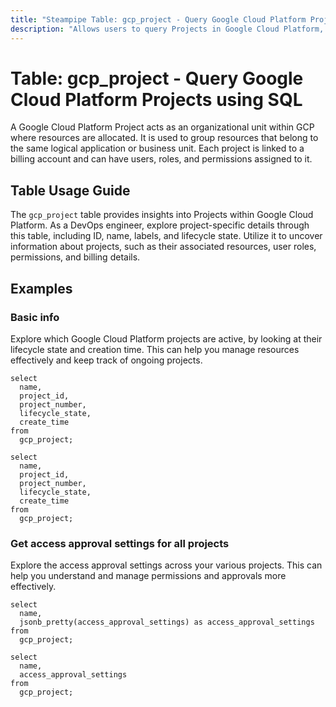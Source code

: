 ```yaml
---
title: "Steampipe Table: gcp_project - Query Google Cloud Platform Projects using SQL"
description: "Allows users to query Projects in Google Cloud Platform, specifically providing details about the project's ID, name, labels, and lifecycle state."
---
```


# Table: gcp_project - Query Google Cloud Platform Projects using SQL

A Google Cloud Platform Project acts as an organizational unit within GCP where resources are allocated. It is used to group resources that belong to the same logical application or business unit. Each project is linked to a billing account and can have users, roles, and permissions assigned to it.

## Table Usage Guide

The `gcp_project` table provides insights into Projects within Google Cloud Platform. As a DevOps engineer, explore project-specific details through this table, including ID, name, labels, and lifecycle state. Utilize it to uncover information about projects, such as their associated resources, user roles, permissions, and billing details.

## Examples

### Basic info
Explore which Google Cloud Platform projects are active, by looking at their lifecycle state and creation time. This can help you manage resources effectively and keep track of ongoing projects.

```sql+postgres
select
  name,
  project_id,
  project_number,
  lifecycle_state,
  create_time
from
  gcp_project;
```

```sql+sqlite
select
  name,
  project_id,
  project_number,
  lifecycle_state,
  create_time
from
  gcp_project;
```

### Get access approval settings for all projects
Explore the access approval settings across your various projects. This can help you understand and manage permissions and approvals more effectively.

```sql+postgres
select
  name,
  jsonb_pretty(access_approval_settings) as access_approval_settings
from
  gcp_project;
```

```sql+sqlite
select
  name,
  access_approval_settings
from
  gcp_project;
```